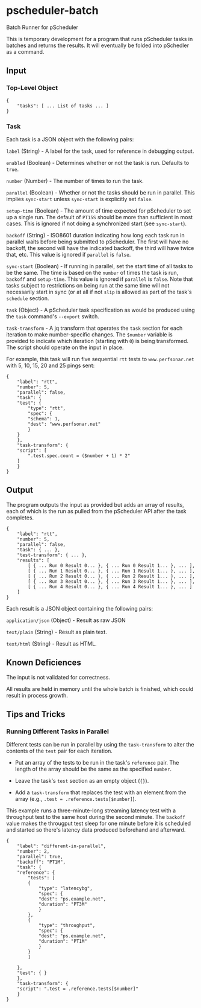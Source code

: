 # pscheduler-batch
Batch Runner for pScheduler

This is temporary development for a program that runs pScheduler tasks
in batches and returns the results.  It will eventually be folded into
pSchedler as a command.

## Input

### Top-Level Object

```
{
    "tasks": [ ... List of tasks ... ]
}
```

### Task

Each task is a JSON object with the following pairs:

`label` (String) - A label for the task, used for reference in debugging output.

`enabled` (Boolean) - Determines whether or not the task is run.  Defaults to `true`.

`number` (Number) - The number of times to run the task.

`parallel` (Boolean) - Whether or not the tasks should be run in
parallel.  This implies `sync-start` unless `sync-start` is explicitly
set `false`.

`setup-time` (Boolean) - The amount of time expected for pScheduler to
set up a single run.  The default of `PT15S` should be more than
sufficient in most cases.  This is ignored if not doing a synchronized
start (see `sync-start`).

`backoff` (String) - ISO8601 duration indicating how long each task
run in parallel waits before being submitted to pScheduler.  The first
will have no backoff, the second will have the indicated backoff, the
third will have twice that, etc.  This value is ignored if `parallel`
is `false`.

`sync-start` (Boolean) - If running in parallel, set the start time of
all tasks to be the same.  The time is based on the `number` of times
the task is run, `backoff` and `setup-time`.  This value is ignored if
`parallel` is `false`.  Note that tasks subject to restrictions on
being run at the same time will not necessarily start in sync (or at
all if not `slip` is allowed as part of the task's `schedule` section.

`task` (Object) - A pScheduler task specification as would be produced
using the `task` command's `--export` switch.

`task-transform` - A jq transform that operates the `task` section for
each iteration to make number-specific changes.  The `$number`
variable is provided to indicate which iteration (starting with `0`)
is being transformed.  The script should operate on the input in
place.


For example, this task will run five sequential `rtt` tests to
`www.perfsonar.net` with 5, 10, 15, 20 and 25 pings sent:

```
{
    "label": "rtt",
    "number": 5,
    "parallel": false,
    "task": {
	"test": {
	    "type": "rtt",
	    "spec": {
		"schema": 1,
		"dest": "www.perfsonar.net"
	    }
	}
    },
    "task-transform": {
	"script": [
	    ".test.spec.count = ($number + 1) * 2"
	]
    }
}
```

## Output

The program outputs the input as provided but adds an array of
results, each of which is the run as pulled from the pScheduler API
after the task completes.

```
{
    "label": "rtt",
    "number": 5,
    "parallel": false,
    "task": { ... },
    "test-transform": { ... },
    "results": [
        [ { ... Run 0 Result 0... }, { ... Run 0 Result 1... }, ... ],
        [ { ... Run 1 Result 0... }, { ... Run 1 Result 1... }, ... ],
        [ { ... Run 2 Result 0... }, { ... Run 2 Result 1... }, ... ],
        [ { ... Run 3 Result 0... }, { ... Run 3 Result 1... }, ... ],
        [ { ... Run 4 Result 0... }, { ... Run 4 Result 1... }, ... ]
    ]
}
```

Each result is a JSON object containing the following pairs:

`application/json` (Object) - Result as raw JSON

`text/plain` (String) - Result as plain text.

`text/html` (String) - Result as HTML.


## Known Deficiences

The input is not validated for correctness.

All results are held in memory until the whole batch is finished,
which could result in process growth.


## Tips and Tricks

### Running Different Tasks in Parallel

Different tests can be run in parallel by using the `task-transform`
to alter the contents of the `test` pair for each iteration.

 * Put an array of the tests to be run in the task's `reference` pair.
   The length of the array should be the same as the specified
   `number`.

 * Leave the task's `test` section as an empty object (`{}`).

 * Add a `task-transform` that replaces the test with an element from
   the array (e.g., `.test = .reference.tests[$number]`).


This example runs a three-minute-long streaming latency test with a
throughput test to the same host during the second minute.  The
`backoff` value makes the througput test sleep for one minute before
it is scheduled and started so there's latency data produced
beforehand and afterward.

```
{
    "label": "different-in-parallel",
    "number": 2,
    "parallel": true,
    "backoff": "PT1M",
    "task": {
	"reference": {
	    "tests": [
		{
		    "type": "latencybg",
		    "spec": {
			"dest": "ps.example.net",
			"duration": "PT3M"
		    }
		},
		{
		    "type": "throughput",
		    "spec": {
			"dest": "ps.example.net",
			"duration": "PT1M"
		    }
		}
	    ]

	},
	"test": { }
    },
    "task-transform": {
	"script": ".test = .reference.tests[$number]"
    }
}
```
